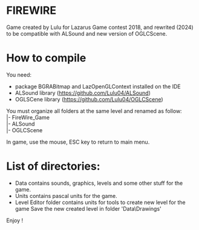 # FIREWIRE
Game created by Lulu  for Lazarus Game contest 2018, and rewrited (2024) to be compatible with ALSound and new version of OGLCScene.

# How to compile
You need:
- package BGRABitmap and LazOpenGLContext installed on the IDE
- ALSound library (https://github.com/Lulu04/ALSound)
- OGLSCene library (https://github.com/Lulu04/OGLCScene)
  
You must organize all folders at the same level and renamed as follow:  
|- FireWire_Game  
|- ALSound  
|- OGLCScene  

In game, use the mouse, ESC key to return to main menu.

# List of directories:
- Data contains sounds, graphics, levels and some other stuff for the game.
- Units  contains pascal units for the game.
- Level Editor folder contains units for tools to create new level for the game
  Save the new created level in folder 'Data\Drawings\'
  
  
Enjoy !